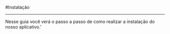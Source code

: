 #Instalação

---

Nesse guia você verá o passo a passo de como realizar a instalação do nosso aplicativo.'